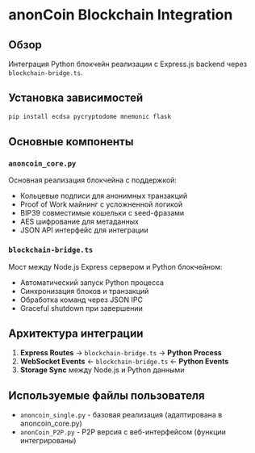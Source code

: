 # anonCoin Blockchain Integration

## Обзор

Интеграция Python блокчейн реализации с Express.js backend через `blockchain-bridge.ts`.

## Установка зависимостей

```bash
pip install ecdsa pycryptodome mnemonic flask
```

## Основные компоненты

### `anoncoin_core.py`
Основная реализация блокчейна с поддержкой:
- Кольцевые подписи для анонимных транзакций
- Proof of Work майнинг с усложненной логикой  
- BIP39 совместимые кошельки с seed-фразами
- AES шифрование для метаданных
- JSON API интерфейс для интеграции

### `blockchain-bridge.ts`
Мост между Node.js Express сервером и Python блокчейном:
- Автоматический запуск Python процесса
- Синхронизация блоков и транзакций  
- Обработка команд через JSON IPC
- Graceful shutdown при завершении

## Архитектура интеграции

1. **Express Routes** → `blockchain-bridge.ts` → **Python Process**
2. **WebSocket Events** ← `blockchain-bridge.ts` ← **Python Events**
3. **Storage Sync** между Node.js и Python данными

## Используемые файлы пользователя

- `anoncoin_single.py` - базовая реализация (адаптирована в anoncoin_core.py)
- `anonCoin_P2P.py` - P2P версия с веб-интерфейсом (функции интегрированы)